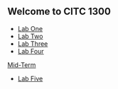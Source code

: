 ## Welcome to CITC 1300

<ul>
    <li><a href="LabOne/index.html">Lab One</a></li>
    <li><a href="LabTwo/index.html">Lab Two</a></li>
    <li><a href="LabThree/index.html">Lab Three</a></li>
    <li><a href="LabFour/index.html">Lab Four</a></li>
</ul>

<a href="MidTerm/index.html">Mid-Term</a>

<ul>
    <li><a href="LabFive/Index.html">Lab Five</a></li>
</ul>